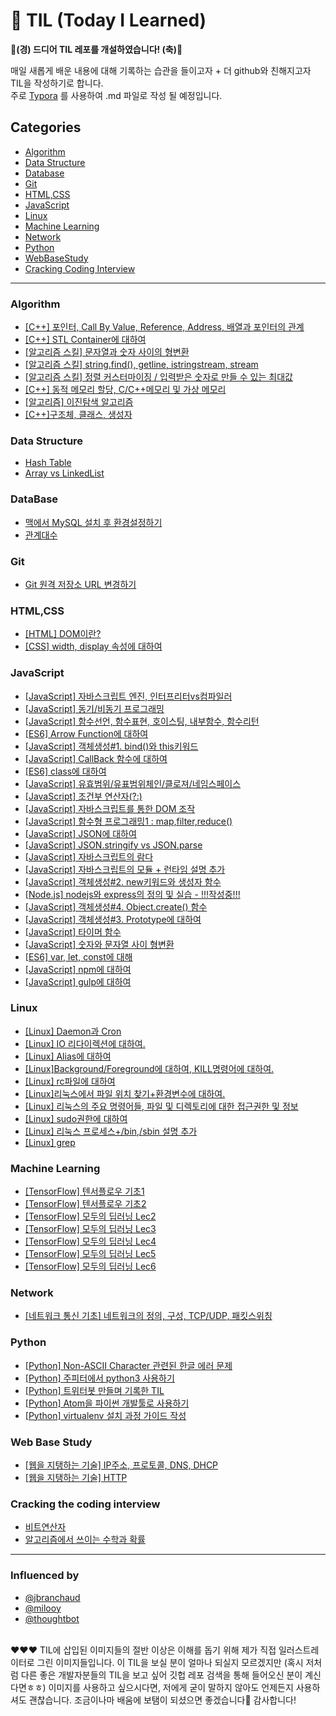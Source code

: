 # 📝 TIL (Today I Learned)

**🎉(경) 드디어 TIL 레포를 개설하였습니다! (축)🎉**

매일 새롭게 배운 내용에 대해 기록하는 습관을 들이고자 + 더 github와 친해지고자 TIL을 작성하기로 합니다.<br>주로 [Typora](https://typora.io/) 를 사용하여 .md 파일로 작성 될 예정입니다.<br>



## Categories

- [Algorithm](https://github.com/Shinye/TIL#algorithm)
- [Data Structure](https://github.com/Shinye/TIL#data-structure)
- [Database](https://github.com/Shinye/TIL#database)
- [Git](https://github.com/Shinye/TIL#git)
- [HTML,CSS](https://github.com/Shinye/TIL#htmlcss)
- [JavaScript](https://github.com/Shinye/TIL#javascript)
- [Linux](https://github.com/Shinye/TIL#linux)
- [Machine Learning](https://github.com/Shinye/TIL#machine-learning)
- [Network](https://github.com/Shinye/TIL#network)
- [Python](https://github.com/Shinye/TIL#python)
- [WebBaseStudy](https://github.com/Shinye/TIL#web-base-study)
- [Cracking Coding Interview](https://github.com/Shinye/TIL#cracking-the-coding-interview)

------

### Algorithm

- [[C++] 포인터, Call By Value, Reference, Address, 배열과 포인터의 관계](https://github.com/Shinye/TIL/blob/master/Algorithm/Pointer_CallByValue_CallByRef.md)
- [[C++] STL Container에 대하여](https://github.com/Shinye/TIL/blob/master/Algorithm/STL_Container.md)
- [[알고리즘 스킬] 문자열과 숫자 사이의 형변환](https://github.com/Shinye/TIL/blob/master/Algorithm/StringAndInt.md)
- [[알고리즘 스킬] string.find(), getline, istringstream, stream](https://github.com/Shinye/TIL/blob/master/Algorithm/algo_solution1.md)
- [[알고리즘 스킬] 정렬 커스터마이징 / 입력받은 숫자로 만들 수 있는 최대값](https://github.com/Shinye/TIL/blob/master/Algorithm/algo_solution2.md)
- [[C++] 동적 메모리 할당, C/C++메모리 및 가상 메모리](https://github.com/Shinye/TIL/blob/master/Algorithm/allocation.md)
- [[알고리즘] 이진탐색 알고리즘](https://github.com/Shinye/TIL/blob/master/Algorithm/binarySearch.md)
- [[C++]구조체, 클래스, 생성자](https://github.com/Shinye/TIL/blob/master/Algorithm/struct_class_constructor.md)



### Data Structure

- [Hash Table](https://github.com/Shinye/TIL/blob/master/DataStructure/DataStructure_HashTable.md)
- [Array vs LinkedList](https://github.com/Shinye/TIL/blob/master/DataStructure/arrayVSLinkedList.md)



### DataBase

- [맥에서 MySQL 설치 후 환경설정하기](https://github.com/Shinye/TIL/blob/master/Database/mysql_in_mac.md)
- [관계대수](https://github.com/Shinye/TIL/blob/master/Database/DB_RelationalAlgebra1.md)


### Git

- [Git 원격 저장소 URL 변경하기](https://github.com/Shinye/TIL/blob/master/Git/modifyRemoteURL.md)


### HTML,CSS

- [[HTML] DOM이란?](https://github.com/Shinye/TIL/blob/master/HTML%2CCSS/DOM.md)
- [[CSS] width, display 속성에 대하여](https://github.com/Shinye/TIL/blob/master/HTML%2CCSS/css_display.md)



### JavaScript

- [[JavaScript] 자바스크립트 엔진, 인터프리터vs컴파일러](https://github.com/Shinye/TIL/blob/master/JavaScript/JSEngine.md)
- [[JavaScript] 동기/비동기 프로그래밍](https://github.com/Shinye/TIL/blob/master/JavaScript/SyncAndAsync.md)
- [[JavaScript] 함수선언, 함수표현, 호이스팅, 내부함수, 함수리턴](https://github.com/Shinye/TIL/blob/master/JavaScript/aboutFunction.md)
- [[ES6] Arrow Function에 대하여](https://github.com/Shinye/TIL/blob/master/JavaScript/arrowFunction.md)
- [[JavaScript] 객체생성#1. bind()와 this키워드](https://github.com/Shinye/TIL/blob/master/JavaScript/bind_this.md)
- [[JavaScript] CallBack 함수에 대하여](https://github.com/Shinye/TIL/blob/master/JavaScript/callbackFunc.md)
- [[ES6] class에 대하여](https://github.com/Shinye/TIL/blob/master/JavaScript/class.md)
- [[JavaScript] 유효범위/유표범위체인/클로져/네임스페이스](https://github.com/Shinye/TIL/blob/master/JavaScript/closureAndScope.md)
- [[JavaScript] 조건부 연산자(?:)](https://github.com/Shinye/TIL/blob/master/JavaScript/conditionalOperator.md)
- [[JavaScript] 자바스크립트를 통한 DOM 조작](https://github.com/Shinye/TIL/blob/master/JavaScript/domAndJavaScript.md)
- [[JavaScript] 함수형 프로그래밍1 : map,filter,reduce()](https://github.com/Shinye/TIL/blob/master/JavaScript/functionalProgramming1.md)
- [[JavaScript] JSON에 대하여](https://github.com/Shinye/TIL/blob/master/JavaScript/json.md)
- [[JavaScript] JSON.stringify vs JSON.parse](https://github.com/Shinye/TIL/blob/master/JavaScript/jsonParseAndStringify.md)
- [[JavaScript] 자바스크립트의 람다](https://github.com/Shinye/TIL/blob/master/JavaScript/lambda.md)
- [[JavaScript] 자바스크립트의 모듈 + 런타임 설명 추가](https://github.com/Shinye/TIL/blob/master/JavaScript/module.md)
- [[JavaScript] 객체생성#2. new키워드와 생성자 함수](https://github.com/Shinye/TIL/blob/master/JavaScript/new.md)
- [[Node.js] nodejs와 express의 정의 및 실습 - !!!작성중!!!](https://github.com/Shinye/TIL/blob/master/JavaScript/nodejs_part1.md)
- [[JavaScript] 객체생성#4. Object.create() 함수](https://github.com/Shinye/TIL/blob/master/JavaScript/objectCreateFunction.md)
- [[JavaScript] 객체생성#3. Prototype에 대하여](https://github.com/Shinye/TIL/blob/master/JavaScript/prototype.md)
- [[JavaScript] 타이머 함수](https://github.com/Shinye/TIL/blob/master/JavaScript/timer.md)
- [[JavaScript] 숫자와 문자열 사이 형변환](https://github.com/Shinye/TIL/blob/master/JavaScript/typeChange.md)
- [[ES6] var, let, const에 대해](https://github.com/Shinye/TIL/blob/master/JavaScript/var_let_const.md)
- [[JavaScript] npm에 대하여](https://github.com/Shinye/TIL/blob/master/JavaScript/npm.md)
- [[JavaScript] gulp에 대하여](https://github.com/Shinye/TIL/blob/master/JavaScript/gulp.md)



### Linux

- [[Linux] Daemon과 Cron](https://github.com/Shinye/TIL/blob/master/Linux/Linux_Daemon_Cron.md)
- [[Linux] IO 리다이렉션에 대하여.](https://github.com/Shinye/TIL/blob/master/Linux/Linux_IORedirection.md)
- [[Linux] Alias에 대하여](https://github.com/Shinye/TIL/blob/master/Linux/Linux_alias.md)
- [[Linux]Background/Foreground에 대하여, KILL명령어에 대하여.](https://github.com/Shinye/TIL/blob/master/Linux/Linux_background.md)
- [[Linux] rc파일에 대하여](https://github.com/Shinye/TIL/blob/master/Linux/Linux_rcfile.md)
- [[Linux]리눅스에서 파일 위치 찾기+환경변수에 대하여.](https://github.com/Shinye/TIL/blob/master/Linux/findFile.md)
- [[Linux] 리눅스의 주요 명령어들, 파일 및 디렉토리에 대한 접근권한 및 정보 ](https://github.com/Shinye/TIL/blob/master/Linux/linux-cmd-messages.md)
- [[Linux] sudo권한에 대하여](https://github.com/Shinye/TIL/blob/master/Linux/linux-sudo.md)
- [[Linux] 리눅스 프로세스+/bin,/sbin 설명 추가](https://github.com/Shinye/TIL/blob/master/Linux/linux_process.md)
- [[Linux] grep](https://github.com/Shinye/TIL/blob/master/Linux/Linux_grep.md)



### Machine Learning

- [[TensorFlow] 텐서플로우 기초1](https://github.com/Shinye/TIL/blob/master/MachineLearning/tensorflow_basic1.md)
- [[TensorFlow] 텐서플로우 기초2](https://github.com/Shinye/TIL/blob/master/MachineLearning/tensorflow_basic2.md)
- [[TensorFlow] 모두의 딥러닝 Lec2](https://github.com/Shinye/TIL/blob/master/MachineLearning/tf_lecture2.md)
- [[TensorFlow] 모두의 딥러닝 Lec3](https://github.com/Shinye/TIL/blob/master/MachineLearning/tf_lecture3.md)
- [[TensorFlow] 모두의 딥러닝 Lec4](https://github.com/Shinye/TIL/blob/master/MachineLearning/tf_lecture4.md)
- [[TensorFlow] 모두의 딥러닝 Lec5](https://github.com/Shinye/TIL/blob/master/MachineLearning/tf_lecture5.md)
- [[TensorFlow] 모두의 딥러닝 Lec6](https://github.com/Shinye/TIL/blob/master/MachineLearning/tf_lecture6.md)



### Network

- [[네트워크 통신 기초] 네트워크의 정의, 구성, TCP/UDP, 패킷스위칭](https://github.com/Shinye/TIL/blob/master/Network/1_network_basic1.md)



### Python

- [[Python] Non-ASCII Character 관련된 한글 에러 문제](https://github.com/Shinye/TIL/blob/master/Python/Python_nonASCIIError.md)
- [[Python] 주피터에서 python3 사용하기](https://github.com/Shinye/TIL/blob/master/Python/jupyter_python3.md)
- [[Python] 트위터봇 만들며 기록한 TIL](https://github.com/Shinye/TIL/blob/master/Python/making_twitter_bot.md)
- [[Python] Atom을 파이썬 개발툴로 사용하기](https://github.com/Shinye/TIL/blob/master/Django/Django_IDE_Atom.md)
- [[Python] virtualenv 설치 과정 가이드 작성](https://github.com/Shinye/TIL/blob/master/Django/virtualenv_install.md)



### Web Base Study

- [[웹을 지탱하는 기술] IP주소, 프로토콜, DNS, DHCP](https://github.com/Shinye/TIL/blob/master/WebBaseStudy/webBaseStudy_170211.md)
- [[웹을 지탱하는 기술] HTTP](https://github.com/Shinye/TIL/blob/master/WebBaseStudy/HTTPMessage.md)



### Cracking the coding interview

- [비트연산자](https://github.com/Shinye/TIL/blob/master/crackingCodingInterview/bitwise_operation.md)
- [알고리즘에서 쓰이는 수학과 확률](https://github.com/Shinye/TIL/blob/master/crackingCodingInterview/algoMath.md)


------

### Influenced by

- [@jbranchaud](https://github.com/jbranchaud/til)
- [@milooy](https://github.com/milooy/TIL)
- [@thoughtbot](https://github.com/thoughtbot/til)

<br>❤️❤️❤️ TIL에 삽입된 이미지들의 절반 이상은 이해를 돕기 위해 제가 직접 일러스트레이터로 그린 이미지들입니다. 이 TIL을 보실 분이 얼마나 되실지 모르겠지만 (혹시 저처럼 다른 좋은 개발자분들의 TIL을 보고 싶어 깃헙 레포 검색을 통해 들어오신 분이 계신다면ㅎㅎ) 이미지를 사용하고 싶으시다면, 저에게 굳이 말하지 않아도 언제든지 사용하셔도 괜찮습니다. 조금이나마 배움에 보탬이 되셨으면 좋겠습니다🙂 감사합니다!